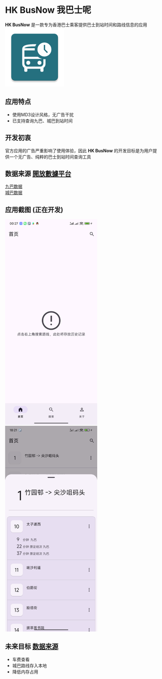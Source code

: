 # HK BusNow 我巴士呢
**HK BusNow** 是一款专为香港巴士乘客提供巴士到站时间和路线信息的应用  
![HK BusNow 图标](./app.webp)

## 应用特点
- 使用MD3设计风格，无广告干扰
- 已支持查询九巴、城巴到站时间

## 开发初衷
官方应用的广告严重影响了使用体验，因此 **HK BusNow** 的开发目标是为用户提供一个无广告、纯粹的巴士到站时间查询工具

## 数据来源 [開放數據平台](https://data.gov.hk/)
[九巴数据](https://data.gov.hk/sc-data/dataset/hk-td-tis_21-etakmb/)  
[城巴数据](https://data.gov.hk/sc-data/dataset/ctb-eta-transport-realtime-eta/)

## 应用截图 (正在开发)
<p align = "left">    
  <img src="./app_screenshot1.png" width="300px">
  <img src="./app_screenshot2.png" width="300px">
</p>

## 未来目标 [数据来源](https://data.gov.hk/sc-data/dataset/hk-td-tis_23-routes-fares-geojson)
- 车费查看
- 城巴路线存入本地
- 降低内存占用
